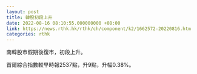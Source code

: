 ```yaml
---
layout: post
title: 韓股初段上升
date: 2022-08-16 08:10:55.000000000 +08:00
link: https://news.rthk.hk/rthk/ch/component/k2/1662572-20220816.htm
categories: rthk
---
```


南韓股市假期後復市，初段上升。

首爾綜合指數較早時報2537點，升9點，升幅0.38%。
